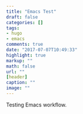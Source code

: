 ```yaml
---
title: "Emacs Test"
draft: false
categories: []
tags:
- hugo
- emacs
comments: true
date: "2017-07-07T10:49:33"
highlight: true
markup: ""
math: false
url: ""
[header]
caption: ""
image: ""
---
```


Testing Emacs workflow.
